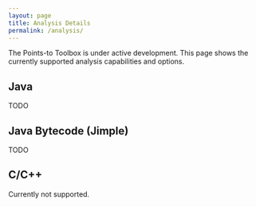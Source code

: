 ```yaml
---
layout: page
title: Analysis Details
permalink: /analysis/
---
```


The Points-to Toolbox is under active development.  This page shows the currently supported analysis capabilities and options.

## Java
TODO

## Java Bytecode (Jimple)
TODO

## C/C++
Currently not supported.